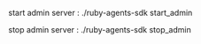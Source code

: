 
start admin server :
./ruby-agents-sdk start_admin

stop admin server :
./ruby-agents-sdk stop_admin
